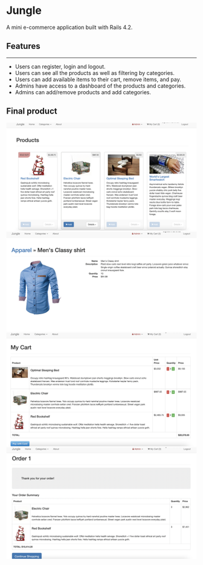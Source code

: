 # Jungle

A mini e-commerce application built with Rails 4.2.

## Features

---

- Users can register, login and logout.
- Users can see all the products as well as filtering by categories.
- Users can add available items to their cart, remove items, and pay.
- Admins have access to a dashboard of the products and categories.
- Admins can add/remove products and add categories.

## Final product

![Products page](https://github.com/HaithamCa/jungle-rails/blob/master/Docs/products.png)
![Appearel](https://github.com/HaithamCa/jungle-rails/blob/master/Docs/appearel.png)
![User cart](https://github.com/HaithamCa/jungle-rails/blob/master/Docs/my-cart.png)
![User order](https://github.com/HaithamCa/jungle-rails/blob/master/Docs/order.png)
